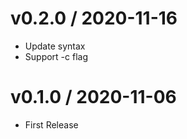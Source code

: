 v0.2.0 / 2020-11-16
===================

* Update syntax
* Support -c flag

v0.1.0 / 2020-11-06
===================

* First Release
